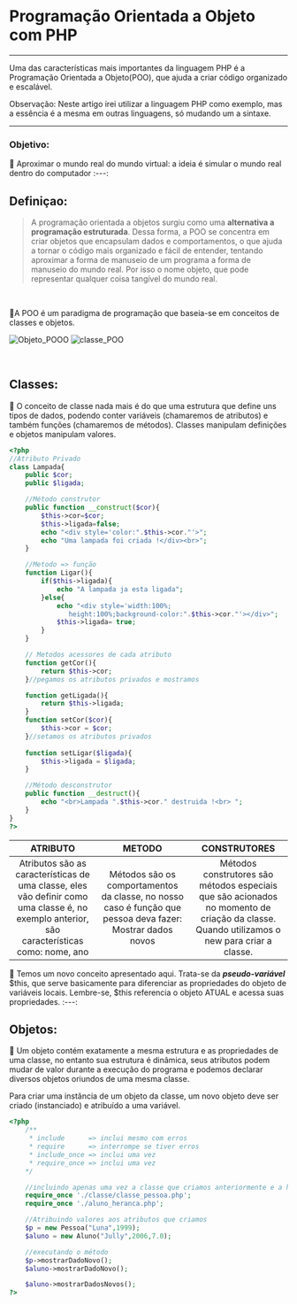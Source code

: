 <h1> Programação Orientada a Objeto com PHP</h1>
<hr>
<p> Uma das características mais importantes da linguagem PHP é a Programação Orientada a Objeto(POO), que ajuda a criar código organizado e escalável.</p>

Observação: Neste artigo irei utilizar a linguagem PHP como exemplo, mas a essência é a mesma em outras linguagens, só mudando um a sintaxe.
<hr>

### Objetivo: 
:dart: Aproximar o mundo real do mundo virtual: a ideia é simular o mundo real dentro do computador
:---:

## Definiçao: 
> A programação orientada a objetos surgiu como uma <strong> alternativa a programação estruturada</strong>. Dessa forma, a POO se concentra em criar objetos que encapsulam dados e comportamentos, o que ajuda a tornar o código mais organizado e fácil de entender, tentando aproximar a forma de manuseio de um programa a forma de manuseio do mundo real. Por isso o nome objeto, que pode representar qualquer coisa tangível do mundo real.
<br>

:large_blue_diamond:A POO é um paradigma de programação que baseia-se em conceitos de classes e objetos.

![Objeto_POOO](https://user-images.githubusercontent.com/86386469/233682930-0994c6f8-314c-48f3-9558-f59466273698.jpg)
![classe_POO](https://user-images.githubusercontent.com/86386469/233682943-3454b669-be6b-46c2-877a-aaf45238b2ab.jpg)


<br>

## Classes:
:pushpin: O conceito de classe nada mais é do que uma estrutura que define uns tipos de dados, podendo conter variáveis (chamaremos de atributos) e também funções (chamaremos de métodos). Classes manipulam definições e objetos manipulam valores.

```php
<?php
//Atributo Privado
class Lampada{
    public $cor;
    public $ligada;

    //Método construtor
    public function __construct($cor){
        $this->cor=$cor;
        $this->ligada=false;
        echo "<div style='color:".$this->cor."'>";
        echo "Uma lampada foi criada !</div><br>";
    }

    //Metodo => função
    function Ligar(){
        if($this->ligada){
            echo "A lampada ja esta ligada";
        }else{
            echo "<div style='width:100%;
               height:100%;background-color:".$this->cor."'></div>";
            $this->ligada= true;
        }
    }

    // Metodos acessores de cada atributo
    function getCor(){
        return $this->cor;
    }//pegamos os atributos privados e mostramos

    function getLigada(){
        return $this->ligada;
    }
    function setCor($cor){
        $this->cor = $cor;
    }//setamos os atributos privados
    
    function setLigar($ligada){
        $this->ligada = $ligada;
    }

    //Método desconstrutor
    public function __destruct(){
        echo "<br>Lampada ".$this->cor." destruida !<br> ";
    }
}
?>
```
ATRIBUTO | METODO | CONSTRUTORES
:---: | :---: | :---: 
Atributos são as características de uma classe, eles vão definir como uma classe é, no exemplo anterior, são características como: nome, ano | Métodos são os comportamentos da classe, no nosso caso é função que pessoa deva fazer: Mostrar dados novos | Métodos construtores são métodos especiais que são acionados no momento de criação da classe. Quando utilizamos o new para criar a classe.

:paperclip: Temos um novo conceito apresentado aqui. Trata-se da ***pseudo-variável*** $this, que serve basicamente para diferenciar as propriedades do objeto de variáveis locais. Lembre-se, $this referencia o objeto ATUAL e acessa suas propriedades.
:---:

## Objetos:
:pushpin: Um objeto contém exatamente a mesma estrutura e as propriedades de uma classe, no entanto sua estrutura é dinâmica, seus atributos podem mudar de valor durante a execução do programa e podemos declarar diversos objetos oriundos de uma mesma classe.

Para criar uma instância de um objeto da classe, um novo objeto deve ser criado (instanciado) e atribuído a uma variável.

```php
<?php 
    /**
     * include      => inclui mesmo com erros
     * require      => interrompe se tiver erros
     * include_once => inclui uma vez
     * require_once => inclui uma vez
    */

    //incluindo apenas uma vez a classe que criamos anteriormente e a herança
    require_once './classe/classe_pessoa.php';
    require_once './aluno_heranca.php';

    //Atribuindo valores aos atributos que criamos
    $p = new Pessoa("Luna",1999);
    $aluno = new Aluno("Jully",2006,7.0);

    //executando o método
    $p->mostrarDadoNovo();
    $aluno->mostrarDadoNovo();

    $aluno->mostrarDadosNovos();
?>
```

